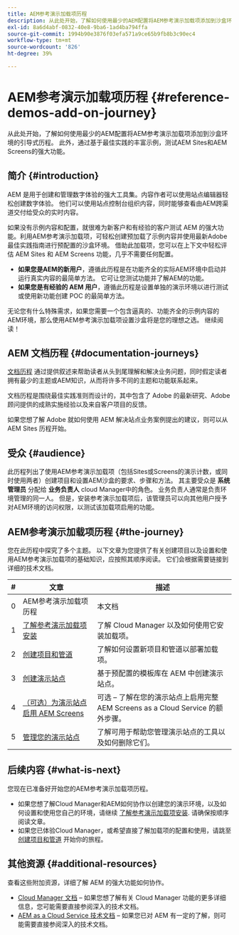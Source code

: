 ```yaml
---
title: AEM参考演示加载项历程
description: 从此处开始，了解如何使用最少的AEM配置将AEM参考演示加载项添加到沙盒环境的引导式历程。 此外，通过基于最佳实践的丰富示例，测试AEM的强大功能。
exl-id: 8a6d4abf-0832-40e8-9ba6-1ad4ba794ffa
source-git-commit: 1994b90e3876f03efa571a9ce65b9fb8b3c90ec4
workflow-type: tm+mt
source-wordcount: '826'
ht-degree: 39%

---
```


# AEM参考演示加载项历程 {#reference-demos-add-on-journey}

从此处开始，了解如何使用最少的AEM配置将AEM参考演示加载项添加到沙盒环境的引导式历程。 此外，通过基于最佳实践的丰富示例，测试AEM Sites和AEM Screens的强大功能。

## 简介 {#introduction}

AEM 是用于创建和管理数字体验的强大工具集。内容作者可以使用站点编辑器轻松创建数字体验。 他们可以使用站点控制台组织内容，同时能够查看由AEM跨渠道交付给受众的实时内容。

如果没有示例内容和配置，就很难为新客户和有经验的客户测试 AEM 的强大功能。利用AEM参考演示加载项，可轻松创建预加载了示例内容并使用最新Adobe最佳实践指南进行预配置的沙盒环境。 借助此加载项，您可以在上下文中轻松评估 AEM Sites 和 AEM Screens 功能，几乎不需要任何配置。

* **如果您是AEM的新用户**，遵循此历程是在功能齐全的实际AEM环境中启动并运行真实内容的最简单方法。 它可让您测试功能并了解AEM的功能。
* **如果您是有经验的 AEM 用户**，遵循此历程是设置单独的演示环境以进行测试或使用新功能创建 POC 的最简单方法。

无论您有什么特殊需求，如果您需要一个包含逼真的、功能齐全的示例内容的AEM环境，那么使用AEM参考演示加载项设置沙盒将是您的理想之选。 继续阅读！

## AEM 文档历程 {#documentation-journeys}

[文档历程](/help/journey-documentation/documentation-journeys.md) 通过提供叙述来帮助读者从头到尾理解和解决业务问题，同时假定读者拥有最少的主题或AEM知识，从而将许多不同的主题和功能联系起来。

文档历程是围绕最佳实践准则而设计的，其中包含了 Adobe 的最新研究、Adobe 顾问提供的成熟实施经验以及来自客户项目的反馈。

如果您想了解 Adobe 就如何使用 AEM 解决站点业务案例提出的建议，则可以从 AEM Sites 历程开始。

## 受众 {#audience}

此历程列出了使用AEM参考演示加载项（包括Sites或Screens的演示计数，或同时使用两者）创建项目和设置AEM沙盒的要求、步骤和方法。 其主要受众是 **系统管理员** 分配给 **业务负责人** cloud Manager中的角色。 业务负责人通常是负责环境管理的同一人。 但是，安装参考演示加载项后，该管理员可以向其他用户授予对AEM环境的访问权限，以测试该加载项启用的功能。

## AEM参考演示加载项历程 {#the-journey}

您在此历程中探究了多个主题。 以下文章为您提供了有关创建项目以及设置和使用AEM参考演示加载项的基础知识，应按照其顺序阅读。 它们会根据需要链接到详细的技术文档。

| # | 文章 | 描述 |
|---|---|---|
| 0 | AEM参考演示加载项历程 | 本文档 |
| 1 | [了解参考演示加载项安装](installation.md) | 了解 Cloud Manager 以及如何使用它安装加载项。 |
| 2 | [创建项目和管道](create-program.md) | 了解如何设置新项目和管道以部署加载项。 |
| 3 | [创建演示站点](create-site.md) | 基于预配置的模板库在 AEM 中创建演示站点。 |
| 4 | [（可选）为演示站点启用 AEM Screens](screens.md) | 可选 – 了解在您的演示站点上启用完整 AEM Screens as a Cloud Service 的额外步骤。 |
| 5 | [管理您的演示站点](manage.md) | 了解可用于帮助您管理演示站点的工具以及如何删除它们。 |

## 后续内容 {#what-is-next}

您现在已准备好开始您的AEM参考演示加载项历程。

* 如果您想了解Cloud Manager和AEM如何协作以创建您的演示环境，以及如何设置和使用您自己的环境，请继续 [了解参考演示加载项安装](installation.md). 请确保按顺序阅读文章。
* 如果您已体验Cloud Manager，或希望直接了解加载项的配置和使用，请跳至 [创建项目和管道](create-program.md) 开始你的旅程。

## 其他资源 {#additional-resources}

查看这些附加资源，详细了解 AEM 的强大功能如何协作。

* [Cloud Manager 文档](https://experienceleague.adobe.com/docs/experience-manager-cloud-service/content/onboarding/journey/cloud-manager.html) – 如果您想了解有关 Cloud Manager 功能的更多详细信息，您可能需要直接参阅深入的技术文档。
* [AEM as a Cloud Service 技术文档](https://experienceleague.adobe.com/docs/experience-manager-cloud-service.html) – 如果您已对 AEM 有一定的了解，则可能需要直接参阅深入的技术文档。
